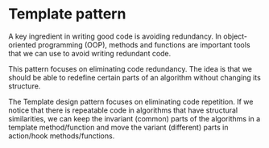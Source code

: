 # Template pattern


A key ingredient in writing good code is avoiding redundancy. In object-oriented
programming (OOP), methods and functions are important tools that we can use to avoid
writing redundant code.


This pattern focuses on eliminating code redundancy. The idea is that we should be able to
redefine certain parts of an algorithm without changing its structure.


The Template design pattern focuses on eliminating code repetition. If we notice that there
is repeatable code in algorithms that have structural similarities, we can keep the invariant
(common) parts of the algorithms in a template method/function and move the variant
(different) parts in action/hook methods/functions.

